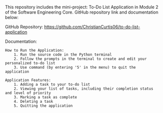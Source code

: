 This repository includes the mini-project: To-Do List Application in Module 2 of the Software Engineering Core. GitHub repository link and documentation below:

GitHub Repository: https://github.com/ChristianCurtis06/to-do-list-application

Documentation:

    How to Run the Application:
        1. Run the source code in the Python terminal
        2. Follow the prompts in the terminal to create and edit your personalized to-do list
        3. Use command (by entering '5' in the menu) to quit the application

    Application Features:
        1. Adding a task to your to-do list
        2. Viewing your list of tasks, including their completion status and level of priority
        3. Marking a task as complete
        4. Deleting a task
        5. Quitting the application